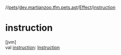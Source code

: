 //[pets](../../../index.md)/[dev.martianzoo.tfm.pets.ast](../index.md)/[Effect](index.md)/[instruction](instruction.md)

# instruction

[jvm]\
val [instruction](instruction.md): [Instruction](../-instruction/index.md)
